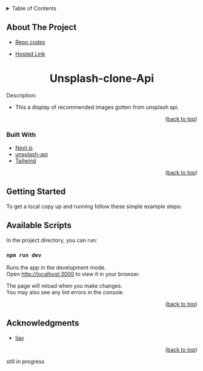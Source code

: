 
<div id="top"></div>
<div align="center">



</div>
<!-- TABLE OF CONTENTS -->
<details>
  <summary>Table of Contents</summary>
  <ol>
    <li>
      <a href="#about-the-project">About The Project</a>
      <ul>
          <li><a href="#built-with">Built With</a></li>
          <li><a href="#getting-started">Getting Started</a></li>
          <li><a href="#acknowledgments">Acknowledgments</a></li>
         </ul>
    </li>      
  </ol>
</details>

## About The Project

<!-- [![Product Name Screen Shot][product-screenshot]](https://example.com) -->
 * [Repo codes](https://github.com/ijayhub/unsplash-api)

 * [Hosted Link](https://api-by-unsplash.netlify.app)


<h1 align="center">Unsplash-clone-Api</h1>

Description: 
* This a display of recommended images gotten from unsplash api.


<p align="right">(<a href="#top">back to top</a>)</p>

### Built With

* [Next.js](https://nextjs.org/)
* [unsplash-api](https://unsplash.com/)
* [Tailwind](https://tailwindcss.com/docs/guides/nextjs)


<p align="right">(<a href="#top">back to top</a>)</p>

## Getting Started
To get a local copy up and running follow these simple example steps:
## Available Scripts

In the project directory, you can run:

 ### `npm run dev`

Runs the app in the development mode.\
Open [http://localhost:3000](http://localhost:3000) to view it in your browser.

The page will reload when you make changes.\
You may also see any lint errors in the console.

<p align="right">(<a href="#top">back to top</a>)</p>

## Acknowledgments
* [Ijay](https://github.com/ijayhub)

<p align="right">(<a href="#top">back to top</a>)</p>


 


still in progress